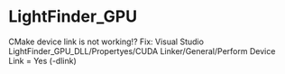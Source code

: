 # LightFinder_GPU 

CMake device link is not working!?
Fix:
Visual Studio
	LightFinder_GPU_DLL/Propertyes/CUDA Linker/General/Perform Device Link = Yes (-dlink)